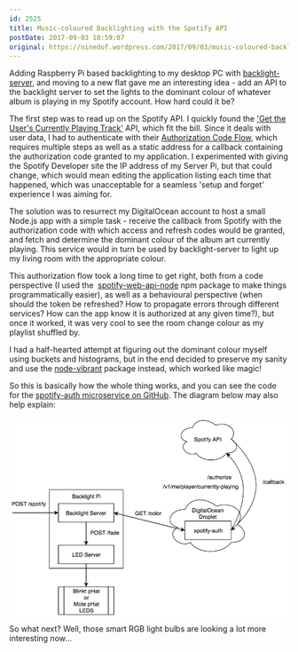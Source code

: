 ```yaml
---
id: 2525
title: Music-coloured Backlighting with the Spotify API
postDate: 2017-09-03 10:59:07
original: https://ninedof.wordpress.com/2017/09/03/music-coloured-backlighting-with-the-spotify-api/
---
```


Adding Raspberry Pi based backlighting to my desktop PC with  [backlight-server](https://github.com/C-D-Lewis/backlight-server), and moving to a new flat gave me an interesting idea - add an API to the backlight server to set the lights to the dominant colour of whatever album is playing in my Spotify account. How hard could it be?

The first step was to read up on the Spotify API. I quickly found the  ['Get the User's Currently Playing Track'](https://developer.spotify.com/web-api/get-the-users-currently-playing-track/) API, which fit the bill. Since it deals with user data, I had to authenticate with their  [Authorization Code Flow](https://developer.spotify.com/web-api/authorization-guide/#authorization_code_flow), which requires multiple steps as well as a static address for a callback containing the authorization code granted to my application. I experimented with giving the Spotify Developer site the IP address of my Server Pi, but that could change, which would mean editing the application listing each time that happened, which was unacceptable for a seamless 'setup and forget' experience I was aiming for.

The solution was to resurrect my DigitalOcean account to host a small Node.js app with a simple task - receive the callback from Spotify with the authorization code with which access and refresh codes would be granted, and fetch and determine the dominant colour of the album art currently playing. This service would in turn be used by backlight-server to light up my living room with the appropriate colour.

This authorization flow took a long time to get right, both from a code perspective (I used the  [spotify-web-api-node](https://github.com/thelinmichael/spotify-web-api-node) npm package to make things programmatically easier), as well as a behavioural perspective (when should the token be refreshed? How to propagate errors through different services? How can the app know it is authorized at any given time?), but once it worked, it was very cool to see the room change colour as my playlist shuffled by.

I had a half-hearted attempt at figuring out the dominant colour myself using buckets and histograms, but in the end decided to preserve my sanity and use the  [node-vibrant](https://github.com/akfish/node-vibrant) package instead, which worked like magic!

So this is basically how the whole thing works, and you can see the code for the  [spotify-auth microservice on GitHub](https://github.com/C-D-Lewis/spotify-auth). The diagram below may also help explain:

![](/assets/media/2017/09/spotify-auth-flow.png)So what next? Well, those smart RGB light bulbs are looking a lot more interesting now...
